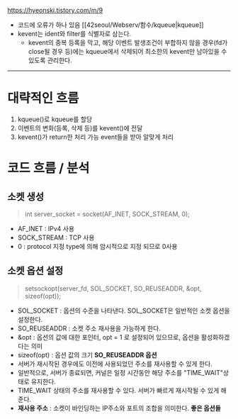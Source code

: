 https://hyeonski.tistory.com/m/9
- 코드에 오류가 하나 있음
[[42seoul/Webserv/함수/kqueue|kqueue]]
- kevent는 ident와 filter를 식별자로 삼는다.
	- kevent의 중복 등록을 막고, 해당 이벤트 발생조건이 부합하지 않을 경우(fd가 close될 경우 등)에는 kqueue에서 삭제되어 최소한의 kevent만 남아있을 수 있도록 관리한다.
---
# 대략적인 흐름
1. kqueue()로 kqueue를 할당
2. 이벤트의 변화(등록, 삭제 등)를 kevent()에 전달
3. kevent()가 return한 처리 가능 event들을 받아 알맞게 처리

# 코드 흐름 / 분석
## 소켓 생성
>int server_socket = socket(AF_INET, SOCK_STREAM, 0);
- AF_INET : IPv4 사용
- SOCK_STREAM : TCP 사용
- 0 : protocol 지정 type에 의해 암시적으로 지정 되므로 0사용

## 소켓 옵션 설정
>setsockopt(server_fd, SOL_SOCKET, SO_REUSEADDR, &opt, sizeof(opt));

- SOL_SOCKET : 옵션의 수준을 나타낸다. SOL_SOCKET은 일반적인 소켓 옵션을 설정한다.
- SO_REUSEADDR : 소켓 주소 재사용을 가능하게 한다.
- &opt : 옵션의 값에 대한 포인터, opt = 1 로 설정되어 있으므로, 옵션을 활성화하겠다는 의미
- sizeof(opt) : 옵션 값의 크기
**SO_REUSEADDR 옵션**
- 서버가 재시작된 경우에도 이전에 사용되었던 주소를 재사용할 수 있게 한다.
- 일반적으로, 서버가 종료되면, 커널은 일정 시간동안 해당 주소를 "TIME_WAIT"상태로 유지한다.
- TIME_WAIT 상태의 주소를 재사용할 수 있다. 서버가 빠르게 재시작될 수 있게 해준다.
- **재사용 주소** : 소켓이 바인딩하는 IP주소와 포트의 조합을 의미한다.
**좋은 옵션들**

